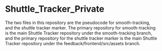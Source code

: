# Shuttle_Tracker_Private
The two files in this repository are the pseudocode for smooth-tracking, and the shuttle tracker marker. The primary repository for smooth-tracking is the main Shuttle Tracker repository under the smooth-tracking branch, and the primary repository for the shuttle tracker marker is the main Shuttle Tracker repository under the feedback/frontend/src/assets branch. 
